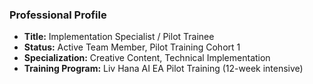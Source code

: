 ### **Professional Profile**

- **Title:** Implementation Specialist / Pilot Trainee
- **Status:** Active Team Member, Pilot Training Cohort 1
- **Specialization:** Creative Content, Technical Implementation
- **Training Program:** Liv Hana AI EA Pilot Training (12-week intensive)
